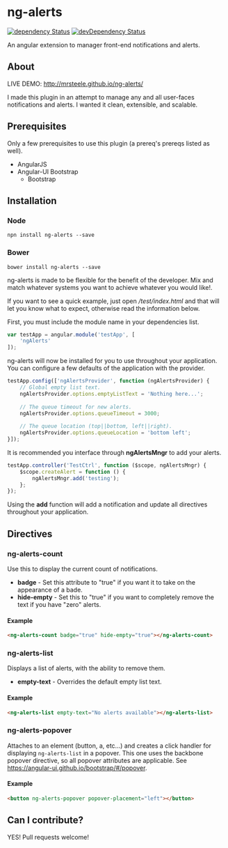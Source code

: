 # ng-alerts

[![dependency Status](https://david-dm.org/mrsteele/ng-alerts.svg)](https://david-dm.org/angular-ui/bootstrap#info=dependencies)
[![devDependency Status](https://david-dm.org/mrsteele/ng-alerts/dev-status.svg)](https://david-dm.org/angular-ui/bootstrap#info=devDependencies)

An angular extension to manager front-end notifications and alerts.

## About

LIVE DEMO: http://mrsteele.github.io/ng-alerts/

I made this plugin in an attempt to manage any and all user-faces notifications and alerts. I wanted it clean, extensible, and scalable.

## Prerequisites

Only a few prerequisites to use this plugin (a prereq's prereqs listed as well).

* AngularJS
* Angular-UI Bootstrap
    * Bootstrap

## Installation

### Node

```
npn install ng-alerts --save
```

### Bower

```
bower install ng-alerts --save
```

ng-alerts is made to be flexible for the benefit of the developer. Mix and match whatever systems you want to achieve whatever you would like!.

If you want to see a quick example, just open */test/index.html* and that will let you know what to expect, otherwise read the information below.

First, you must include the module name in your dependencies list.

```javascript
var testApp = angular.module('testApp', [
    'ngAlerts'
]);
```

ng-alerts will now be installed for you to use throughout your application. You can configure a few defaults of the application with the provider.

```javascript
testApp.config(['ngAlertsProvider', function (ngAlertsProvider) {
    // Global empty list text.
    ngAlertsProvider.options.emptyListText = 'Nothing here...';
    
    // The queue timeout for new alerts.
    ngAlertsProvider.options.queueTimeout = 3000;
    
    // The queue location (top||bottom, left||right).
    ngAlertsProvider.options.queueLocation = 'bottom left';
}]);
```

It is recommended you interface through **ngAlertsMngr** to add your alerts.
```javascript
testApp.controller('TestCtrl', function ($scope, ngAlertsMngr) {
    $scope.createAlert = function () {
        ngAlertsMngr.add('testing');
    };
});
```

Using the **add** function will add a notification and update all directives throughout your application.

## Directives

### ng-alerts-count

Use this to display the current count of notifications.

* **badge** - Set this attribute to "true" if you want it to take on the appearance of a bade.
* **hide-empty** - Set this to "true" if you want to completely remove the text if you have "zero" alerts.

#### Example
```html
<ng-alerts-count badge="true" hide-empty="true"></ng-alerts-count>
```

### ng-alerts-list

Displays a list of alerts, with the ability to remove them.
* **empty-text** - Overrides the default empty list text.

#### Example
```html
<ng-alerts-list empty-text="No alerts available"></ng-alerts-list>
```

### ng-alerts-popover

Attaches to an element (button, a, etc...) and creates a click handler for displaying ```ng-alerts-list``` in a popover. This one uses the backbone popover directive, so all popover attributes are applicable. See https://angular-ui.github.io/bootstrap/#/popover.

#### Example
```html
<button ng-alerts-popover popover-placement="left"></button>
```

## Can I contribute?

YES! Pull requests welcome!
